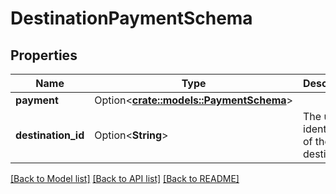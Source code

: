 # DestinationPaymentSchema

## Properties

Name | Type | Description | Notes
------------ | ------------- | ------------- | -------------
**payment** | Option<[**crate::models::PaymentSchema**](PaymentSchema.md)> |  | [optional]
**destination_id** | Option<**String**> | The unique identifiers of the destination | [optional]

[[Back to Model list]](../README.md#documentation-for-models) [[Back to API list]](../README.md#documentation-for-api-endpoints) [[Back to README]](../README.md)


